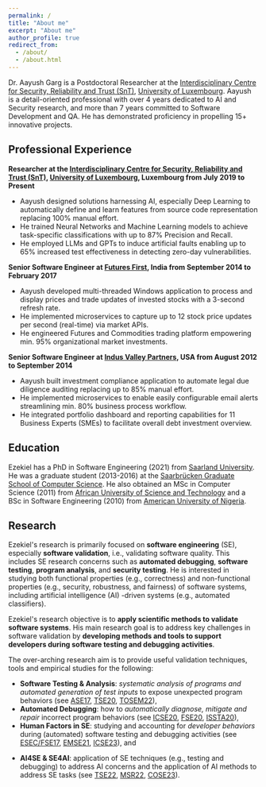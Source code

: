 ```yaml
---
permalink: /
title: "About me"
excerpt: "About me"
author_profile: true
redirect_from: 
  - /about/
  - /about.html
---
```


Dr. Aayush Garg is a Postdoctoral Researcher at the [Interdisciplinary Centre for Security, Reliability and Trust (SnT)](https://www.uni.lu/snt), [University of Luxembourg](https://www.uni.lu/). Aayush is a detail-oriented professional with over 4 years dedicated to AI and Security research, and more than 7 years committed to Software Development and QA. He has demonstrated proficiency in propelling 15+ innovative projects.


Professional Experience
-----------------------
**Researcher at the [Interdisciplinary Centre for Security, Reliability and Trust (SnT)](https://www.uni.lu/snt), [University of Luxembourg](https://www.uni.lu/), Luxembourg from July 2019 to Present**
- Aayush designed solutions harnessing AI, especially Deep Learning to automatically define and learn features from source code representation replacing 100% manual effort.
- He trained Neural Networks and Machine Learning models to achieve task-specific classifications with up to 87% Precision and Recall.
- He employed LLMs and GPTs to induce artificial faults enabling up to 65% increased test effectiveness in detecting zero-day vulnerabilities.

**Senior Software Engineer at [Futures First](https://futuresfirst.com), India from September 2014 to February 2017**
- Aayush developed multi-threaded Windows application to process and display prices and trade updates of invested stocks with a 3-second refresh rate.
- He implemented microservices to capture up to 12 stock price updates per second (real-time) via market APIs.
- He engineered Futures and Commodities trading platform empowering min.  95% organizational market investments.

**Senior Software Engineer at [Indus Valley Partners](https://www.ivp.in/), USA from August 2012 to September 2014**
- Aayush built investment compliance application to automate legal due diligence auditing replacing up to 85% manual effort.
- He implemented microservices to enable easily configurable email alerts streamlining min. 80% business process workflow.
- He integrated portfolio dashboard and reporting capabilities for 11 Business Experts (SMEs) to facilitate overall debt investment overview.

Education
---------
Ezekiel has a
PhD in Software Engineering (2021) from 
[Saarland University](https://www.uni-saarland.de/en/home.html). 
He was a graduate student (2013-2016) at the 
[Saarbrücken Graduate School of Computer Science](https://www.graduateschool-computerscience.de).
He also obtained an
MSc in Computer Science (2011) from 
[African University of Science and Technology](https://aust.edu.ng)
and a BSc in Software Engineering (2010) from
[American University of Nigeria](https://www.aun.edu.ng).


Research
-------------------
Ezekiel's research is primarily focused on **software engineering** (SE), especially **software validation**, i.e., validating software quality.
This includes SE research concerns such as **automated debugging**, **software testing**, 
**program analysis**, and **security testing**. 
He is interested in studying both functional properties (e.g., correctness)
and non-functional properties (e.g., security, robustness, and fairness) of 
software systems, including artificial intelligence (AI) -driven systems (e.g., automated classifiers). 

Ezekiel's research objective is to **apply scientific methods to validate software systems**. 
His main research goal is to address key challenges in software validation by **developing methods and tools to support developers during software testing and debugging activities**.

The over-arching research aim is to provide useful validation techniques, tools and empirical studies for the following:
   * __Software Testing & Analysis__: *systematic analysis of programs and automated generation of test inputs* to expose unexpected program behaviors (see [ASE17](https://ieeexplore.ieee.org/abstract/document/8115639), [TSE20](https://ieeexplore.ieee.org/abstract/document/9154602), [TOSEM22](https://dl.acm.org/doi/full/10.1145/3530786)), 
   * __Automated Debugging__: how to *automatically diagnose, mitigate and repair* incorrect program behaviors (see [ICSE20](https://dl.acm.org/doi/abs/10.1145/3377811.3380329), [FSE20](https://dl.acm.org/doi/abs/10.1145/3368089.3409687), [ISSTA20](https://dl.acm.org/doi/abs/10.1145/3395363.3397349)), 
   * __Human Factors in SE__: studying and accounting for *developer behaviors* during (automated) software testing and debugging activities (see [ESEC/FSE17](https://dl.acm.org/doi/abs/10.1145/3106237.3106255), [EMSE21](https://link.springer.com/article/10.1007/s10664-020-09931-7), [ICSE23](https://ieeexplore.ieee.org/abstract/document/10172588)), and 
<!---  * __Human-in-the-loop SE__: building testing and debugging tools that *account for developer behaviors, needs 
and interactions in software practice*.  --->
   * __AI4SE & SE4AI__: application of SE techniques (e.g., testing and debugging) to address AI concerns and the application of AI methods to address SE tasks (see [TSE22](https://ieeexplore.ieee.org/abstract/document/9678017), [MSR22](https://dl.acm.org/doi/abs/10.1145/3524842.3528456), [COSE23](https://www.sciencedirect.com/science/article/pii/S0167404823000111)). 
